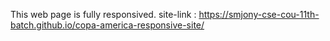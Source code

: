 This web page is fully responsived.
site-link : https://smjony-cse-cou-11th-batch.github.io/copa-america-responsive-site/
